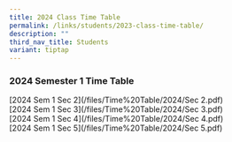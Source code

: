 ```yaml
---
title: 2024 Class Time Table
permalink: /links/students/2023-class-time-table/
description: ""
third_nav_title: Students
variant: tiptap
---
```

<h3>2024 Semester 1 Time Table</h3><p>[2024 Sem 1 Sec 2](/files/Time%20Table/2024/Sec 2.pdf)<br>[2024 Sem 1 Sec 3](/files/Time%20Table/2024/Sec 3.pdf)<br>[2024 Sem 1 Sec 4](/files/Time%20Table/2024/Sec 4.pdf)<br>[2024 Sem 1 Sec 5](/files/Time%20Table/2024/Sec 5.pdf)</p>